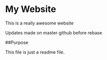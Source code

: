 # My Website 

This is a really awesome website

Updates made on master github before rebase

##Purpose

This file is just a readme file.

